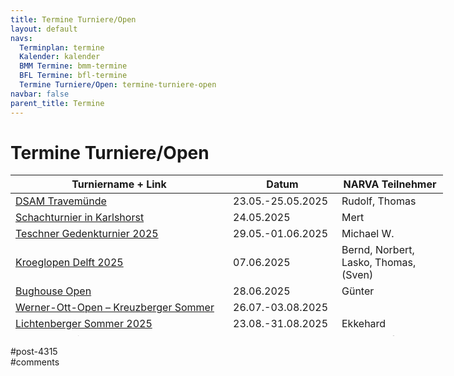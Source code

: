 ```yaml
---
title: Termine Turniere/Open 
layout: default
navs:
  Terminplan: termine
  Kalender: kalender
  BMM Termine: bmm-termine
  BFL Termine: bfl-termine
  Termine Turniere/Open: termine-turniere-open
navbar: false
parent_title: Termine
---
```

<div class="post-4315 page type-page status-publish hentry" id="post-4315">
<h1 class="entry-title">Termine Turniere/Open</h1>
<div class="entry-content">
<table class="clean swiss footable" style="height: 258px; width: 790px;">
<thead>
<tr style="height: 18px;">
<th style="width: 332px; height: 18px;">Turniername + Link</th>
<th style="width: 158px; height: 18px;">Datum</th>
<th nowrap="nowrap" style="width: 154px; height: 18px;">NARVA Teilnehmer</th>
</tr>
</thead>
<tbody>
<tr style="height: 24px;">
<td><a href="https://www.dsam-cup.de/travemuende/" rel="noopener" target="_blank">DSAM Travemünde</a></td>
<td>23.05.-25.05.2025</td>
<td>Rudolf, Thomas</td>
</tr>
<tr style="height: 24px;">
<td><a href="https://www.berlinerschachverband.de/entry/schachturnier-in-karlshorst-am-24-mai-2025.html" rel="noopener" target="_blank">Schachturnier in Karlshorst</a></td>
<td>24.05.2025</td>
<td>Mert</td>
</tr>
<tr style="height: 24px;">
<td><a href="https://www.sglasker.de/teschner.html" rel="noopener" target="_blank">Teschner Gedenkturnier 2025</a></td>
<td>29.05.-01.06.2025</td>
<td>Michael W.</td>
</tr>
<tr style="height: 24px;">
<td><a href="https://stickchess.com/delft25/participants" rel="noopener" target="_blank">Kroeglopen Delft 2025</a></td>
<td>07.06.2025</td>
<td>Bernd, Norbert, Lasko, Thomas, (Sven)</td>
</tr>
<tr style="height: 24px;">
<td><a href="https://bughouse-berlin.de/" rel="noopener" target="_blank">Bughouse Open</a></td>
<td>28.06.2025</td>
<td>Günter</td>
</tr>
<tr style="height: 24px;">
<td><a href="https://www.berlinerschachverband.de/entry/werner-ott-open-kreuzberger-sommer-2025-vom-26-juli-bis-3-august-2025.html" rel="noopener" target="_blank">Werner-Ott-Open – Kreuzberger Sommer</a></td>
<td>26.07.-03.08.2025</td>
<td></td>
</tr>
<tr style="height: 24px;">
<td><a href="https://www.friesen-lichtenberg.de/Lichtenberger_Sommer/LS_25/lichtenberger_sommer_2025.htm" rel="noopener" target="_blank">Lichtenberger Sommer 2025</a></td>
<td>23.08.-31.08.2025</td>
<td>Ekkehard</td>
</tr>
<tr style="height: 24px;">
<td><a href="https://schachverein-erftstadt.de/" rel="noopener" target="_blank">Brötchenturnier</a></td>
<td>05.12.2025</td>
<td>Mannschaft</td>
</tr>
</tbody>
</table>
</div><!-- .entry-content -->
</div> #post-4315 
<div id="comments">
</div> #comments 
